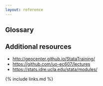 ```yaml
---
layout: reference
---
```


## Glossary

## Additional resources
- http://geocenter.github.io/StataTraining/
- https://github.com/uo-ec607/lectures
- https://stats.idre.ucla.edu/stata/modules/

{% include links.md %}
